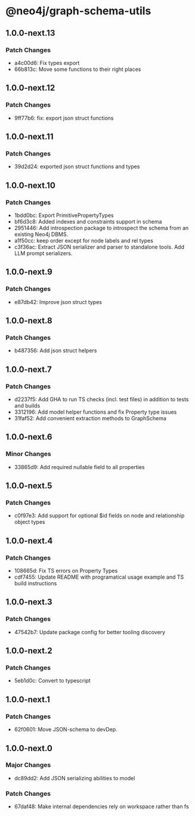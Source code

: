 # @neo4j/graph-schema-utils

## 1.0.0-next.13

### Patch Changes

- a4c00d6: Fix types export
- 66b813c: Move some functions to their right places

## 1.0.0-next.12

### Patch Changes

- 9ff77b6: fix: export json struct functions

## 1.0.0-next.11

### Patch Changes

- 39d2d24: exported json struct functions and types

## 1.0.0-next.10

### Patch Changes

- 1bdd0bc: Export PrimitivePropertyTypes
- bf6d3c8: Added indexes and constraints support in schema
- 2951446: Add introspection package to introspect the schema from an existing Neo4j DBMS.
- a1f50cc: keep order except for node labels and rel types
- c3f36ac: Extract JSON serializer and parser to standalone tools. Add LLM prompt serializers.

## 1.0.0-next.9

### Patch Changes

- e87db42: Improve json struct types

## 1.0.0-next.8

### Patch Changes

- b487356: Add json struct helpers

## 1.0.0-next.7

### Patch Changes

- d2237f5: Add GHA to run TS checks (incl. test files) in addition to tests and builds
- 3312196: Add model helper functions and fix Property type issues
- 31faf52: Add convenient extraction methods to GraphSchema

## 1.0.0-next.6

### Minor Changes

- 33865d9: Add required nullable field to all properties

## 1.0.0-next.5

### Patch Changes

- c0f97e3: Add support for optional $id fields on node and relationship object types

## 1.0.0-next.4

### Patch Changes

- 108665d: Fix TS errors on Property Types
- cdf7455: Update README with programatical usage example and TS build instructions

## 1.0.0-next.3

### Patch Changes

- 47542b7: Update package config for better tooling discovery

## 1.0.0-next.2

### Patch Changes

- 5eb1d0c: Convert to typescript

## 1.0.0-next.1

### Patch Changes

- 62f0601: Move JSON-schema to devDep.

## 1.0.0-next.0

### Major Changes

- dc89dd2: Add JSON serializing abilities to model

### Patch Changes

- 67daf48: Make internal dependencies rely on workspace rather than fs
